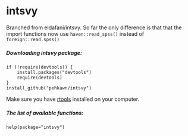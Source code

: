 intsvy
======
Branched from eldafani/intsvy.
So far the only difference is that that the import functions now use `haven::read_spss()` instead of `foreign::read.spss()`
<h5> Downloading intsvy package: </h5>

```{R}
if (!require(devtools)) {
    install.packages("devtools")
    require(devtools)
}
install_github("pehkawn/intsvy")
```

Make sure you have [rtools](https://cran.r-project.org/bin/windows/Rtools/) installed on your computer.

<h5> The list of available functions: </h5>

```{Ruby}
help(package="intsvy")
```
